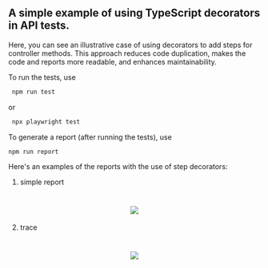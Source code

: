 ## A simple example of using TypeScript decorators in API tests.

Here, you can see an illustrative case of using decorators to add steps for controller methods. This approach reduces code duplication, makes the code and reports more readable, and enhances maintainability.

To run the tests, use
```sh
 npm run test
 ``` 
 or 

 ```sh
  npx playwright test
```

To generate a report (after running the tests), use
```sh 
npm run report
```

Here's an examples of the reports with the use of step decorators:

1) simple report

<h1 align="center"><img src="https://raw.githubusercontent.com/KyporenkoV/KyporenkoV/main/screenshots/1.png"></h1>

2) trace

<h1 align="center"><img src="https://raw.githubusercontent.com/KyporenkoV/KyporenkoV/main/screenshots/1.png"></h1>